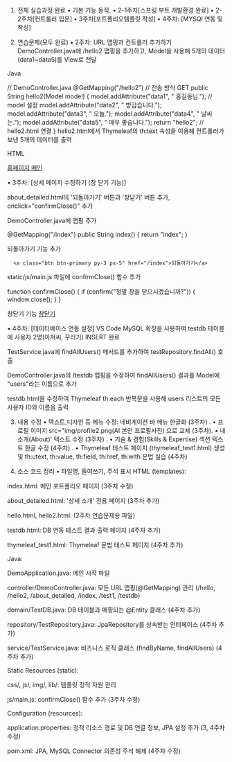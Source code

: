 1. 전체 실습과정 완료 • 기본 기능 동작.
• 2-1주차[스프링 부트 개발환경 완료]
• 2-2주차[컨트롤러 입문]
• 3주차[포트폴리오템플릿 작성]
• 4주차: [MYSQl 연동 및 작성]

2. 연습문제(모두 완료)
• 2주차: URL 맵핑과 컨트롤러 추가하기
  DemoController.java에 /hello2 맵핑을 추가하고, Model을 사용해 5개의 데이터(data1~data5)를 View로 전달

  Java

  // DemoController.java
  @GetMapping("/hello2") // 전송 방식 GET
  public String hello2(Model model) {
    model.addAttribute("data1", " 홍길동님."); // model 설정
    model.addAttribute("data2", " 방갑습니다.");
    model.addAttribute("data3", " 오늘.");
    model.addAttribute("data4", " 날씨는.");
    model.addAttribute("data5", " 매우 좋습니다.");
    return "hello2"; // hello2.html 연결
  }
  hello2.html에서 Thymeleaf의 th:text 속성을 이용해 컨트롤러가 보낸 5개의 데이터를 출력

  HTML

  <p th:text="${data1}"></p>
  <p th:text="${data2}"></p>
  <p th:text="${data3}"></p>
  <p th:text="${data4}"></p>
  <p th:text="${data5}"></p>
  <a href="index/">홈페이지 메인</a>


• 3주차: [상세 페이지 수정하기 (창 닫기 기능)] 

  about_detailed.html의 '되돌아가기' 버튼과 '창닫기' 버튼 추가, onclick="confirmClose()" 추가

  DemoController.java에 맵핑 추가

  @GetMapping("/index")
      public String index() {
      return "index";
      }

  되돌아가기 기능 추가

      <a class="btn btn-primary py-3 px-5" href="/index">되돌아가기</a>

  static/js/main.js 파일에 confirmClose() 함수 추가

  function confirmClose() {
      if (confirm("정말 창을 닫으시겠습니까?")) {
          window.close(); 
      }
  }
  
  창닫기 기능
  <a href="#" onclick="confirmClose()" class="btn btn-primary py-3 px-5">창닫기</a>

• 4주차: [데이터베이스 연동 설정] 
VS Code MySQL 확장을 사용하여 testdb 테이블에 사용자 2명(아저씨, 꾸러기) INSERT 완료


TestService.java에 findAllUsers() 메서드를 추가하여 testRepository.findAll() 호출


DemoController.java의 /testdb 맵핑을 수정하여 findAllUsers() 결과를 Model에 "users"라는 이름으로 추가


testdb.html을 수정하여 Thymeleaf th:each 반복문을 사용해 users 리스트의 모든 사용자 ID와 이름을 출력

3. 내용 수정 • 텍스트,디자인 등
메뉴 수정: 네비게이션 바 메뉴 한글화 (3주차) . 
• 프로필 이미지 src="img/profile2.png(AI 본인 프로필사진) 으로 교체 (3주차). 
• 내소개(About)' 텍스트 수정 (3주차) . 
• 기술 & 경험(Skills & Expertise) 섹션 텍스트 한글 수정 (4주차) . 
• Thymeleaf 테스트 페이지 (thymeleaf_test1.html) 생성 및 th:utext, th:value, th:field, th:href, th:with 문법 실습 (4주차)

4. 소스 코드 정리 • 파일명, 들여쓰기, 주석 표시
HTML (templates):

index.html: 메인 포트폴리오 페이지 (3주차 수정)

about_detailed.html: '상세 소개' 전용 페이지 (3주차 추가)

hello.html, hello2.html: (2주차 연습문제용 파일)

testdb.html: DB 연동 테스트 결과 출력 페이지 (4주차 추가)

thymeleaf_test1.html: Thymeleaf 문법 테스트 페이지 (4주차 추가)

Java:

DemoApplication.java: 메인 시작 파일

controller/DemoController.java: 모든 URL 맵핑(@GetMapping) 관리 (/hello, /hello2, /about_detailed, /index, /test1, /testdb)

domain/TestDB.java: DB 테이블과 매핑되는 @Entity 클래스 (4주차 추가)

repository/TestRepository.java: JpaRepository를 상속받는 인터페이스 (4주차 추가)

service/TestService.java: 비즈니스 로직 클래스 (findByName, findAllUsers) (4주차 추가)

Static Resources (static):

css/, js/, img/, lib/: 템플릿 정적 자원 관리

js/main.js: confirmClose() 함수 추가 (3주차 수정)

Configuration (resources):

application.properties: 정적 리소스 경로 및 DB 연결 정보, JPA 설정 추가 (3, 4주차 수정)

pom.xml: JPA, MySQL Connector 의존성 주석 해제 (4주차 수정)